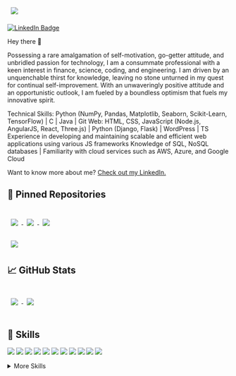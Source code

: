

<!---
atharvalade/atharvalade is a ✨ special ✨ repository because its `README.md` (this file) appears on your GitHub profile.
You can click the Preview link to take a look at your changes.
--->

<img align="center" style="margin:0.5rem" src="https://media.licdn.com/dms/image/D5616AQHjzCQD3RG2kg/profile-displaybackgroundimage-shrink_350_1400/0/1682634110019?e=1699488000&v=beta&t=blP9TvQ0lBqJDvYGhAVrYvsdv2qpWIK5mvuUG7bW9Xo" />

[![LinkedIn Badge](https://img.shields.io/badge/LinkedIn-Profile-informational?style=flat&logo=linkedin&logoColor=white&color=0D76A8)](https://www.linkedin.com/in/atharvalade/)


Hey there 👋

Possessing a rare amalgamation of self-motivation, go-getter attitude, and unbridled passion for technology, I am a consummate professional with a keen interest in finance, science, coding, and engineering. I am driven by an unquenchable thirst for knowledge, leaving no stone unturned in my quest for continual self-improvement. With an unwaveringly positive attitude and an opportunistic outlook, I am fueled by a boundless optimism that fuels my innovative spirit.

Technical Skills: Python (NumPy, Pandas, Matplotlib, Seaborn, Scikit-Learn, TensorFlow) | C | Java | Git
Web: HTML, CSS, JavaScript (Node.js, AngularJS, React, Three.js) | Python (Django, Flask) | WordPress | TS Experience in developing and maintaining scalable and efficient web applications using various JS frameworks Knowledge of SQL, NoSQL databases | Familiarity with cloud services such as AWS, Azure, and Google Cloud


Want to know more about me? [Check out my LinkedIn.](https://www.linkedin.com/in/atharvalade/)


## 📌 Pinned Repositories

<br>

<a href="[https://github.com/atharvalade/VaxQuest](https://github.com/atharvalade/Image-Filter)">
  <img align="center" style="margin:0.5rem" src="https://github-readme-stats.vercel.app/api/pin/?username=atharvalade&repo=Image-Filter&title_color=ffffff&text_color=c9cacc&icon_color=4AB197&bg_color=1A2B34" />
</a>


<a href="(https://github.com/ttugdsc/HackWesTX-Official-Repo)">
  <img align="center" style="margin:0.5rem" src="https://github-readme-stats.vercel.app/api/pin/?username=ttugdsc&repo=HackWesTX-Official-Repo&title_color=ffffff&text_color=c9cacc&icon_color=4AB197&bg_color=1A2B34" />
</a>


<a href="https://github.com/atharvalade/Volume">
  <img align="center" style="margin:0.5rem" src="https://github-readme-stats.vercel.app/api/pin/?username=atharvalade&repo=Volume&title_color=ffffff&text_color=c9cacc&icon_color=4AB197&bg_color=1A2B34" />
</a>

<br>
<br>

<a href="https://github.com/atharvalade/Currency-Exchange-Calculator">
  <img align="center" style="margin:0.5rem" src="https://github-readme-stats.vercel.app/api/pin/?username=atharvalade&repo=Currency-Exchange-Calculator&title_color=ffffff&text_color=c9cacc&icon_color=4AB197&bg_color=1A2B34" />
</a>

<br>

## &#x1f4c8; GitHub Stats

<br>

<a href="https://github.com/atharvalade">
  <img align="center" style="margin:0.5rem" src="https://github-readme-stats.vercel.app/api/top-langs/?username=atharvalade&&title_color=ffffff&text_color=c9cacc&icon_color=4AB197&bg_color=1A2B34" />
</a>

<a href="https://github.com/atharvalade">
  <img align="center" style="margin:0.5rem" src="https://github-readme-stats.vercel.app/api?username=atharvalade&show_icons=true&line_height=27&count_private=true&title_color=ffffff&text_color=c9cacc&icon_color=4AB097&bg_color=1A2B34" />
</a>

<br>
<br>

## 💼 Skills

![](https://img.shields.io/badge/Code-Python-informational?style=flat&logo=Python&logoColor=white&color=4AB197)
![](https://img.shields.io/badge/Code-Django-informational?style=flat&logo=Django&logoColor=white&color=4AB197)
![](https://img.shields.io/badge/Code-React-informational?style=flat&logo=react&logoColor=white&color=4AB197)
![](https://img.shields.io/badge/Code-JavaScript-informational?style=flat&logo=JavaScript&logoColor=white&color=4AB197)
![](https://img.shields.io/badge/Code-Pandas-informational?style=flat&logo=Pandas&logoColor=white&color=4AB197)
![](https://img.shields.io/badge/Code-Numpy-informational?style=flat&logo=Numpy&logoColor=white&color=4AB197)
![](https://img.shields.io/badge/Code-MySQL-informational?style=flat&logo=MySQL&logoColor=white&color=4AB197)
![](https://img.shields.io/badge/Code-Flask-informational?style=flat&logo=Flask&logoColor=white&color=4AB197)
![](https://img.shields.io/badge/Code-Tensorflow-informational?style=flat&logo=Tensorflow&logoColor=white&color=4AB197)
![](https://img.shields.io/badge/Code-Matplotlib-informational?style=flat&logo=Matplotlib&logoColor=white&color=4AB197)
![](https://img.shields.io/badge/Code-C-informational?style=flat&logo=C&logoColor=white&color=4AB197)

<details>
<summary>More Skills</summary>
<br>

![](https://img.shields.io/badge/Style-CSS-informational?style=flat&logo=css3&logoColor=white&color=4AB197)
![](https://img.shields.io/badge/Style-HTML-informational?style=flat&logo=HTML&logoColor=white&color=4AB197)
![](https://img.shields.io/badge/Style-Bootstrap5-informational?style=flat&logo=Bootstrap5&logoColor=white&color=4AB197)

<br>

![](https://img.shields.io/badge/Test-Pytest-informational?style=flat&logo=Pytest&logoColor=white&color=4AB197)
![](https://img.shields.io/badge/Test-Airflow-informational?style=flat&logo=Airflow&logoColor=white&color=4AB197)
![](https://img.shields.io/badge/Test-Mocha-informational?style=flat&logo=Mocha&logoColor=white&color=4AB197)

<br>

![](https://img.shields.io/badge/Tools-Docker-informational?style=flat&logo=docker&logoColor=white&color=4AB197)
![](https://img.shields.io/badge/Tools-Postman-informational?style=flat&logo=Postman&logoColor=white&color=4AB197)
![](https://img.shields.io/badge/Tools-Photoshop-informational?style=flat&logo=Adobe-Photoshop&logoColor=white&color=4AB197)
![](https://img.shields.io/badge/Tools-Illustrator-informational?style=flat&logo=Adobe-Illustrator&logoColor=white&color=4AB197)
![](https://img.shields.io/badge/Tools-AdobeXD-informational?style=flat&logo=Adobe-XD&logoColor=white&color=4AB197)
![](https://img.shields.io/badge/Tools-GitHub-informational?style=flat&logo=GitHub&logoColor=white&color=4AB197)
![](https://img.shields.io/badge/Tools-GitLab-informational?style=flat&logo=GitLab&logoColor=white&color=4AB197)


</details>
